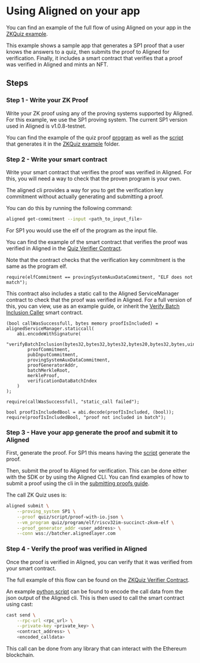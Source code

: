 # Using Aligned on your app

You can find an example of the full flow of using Aligned on your app 
in the [ZKQuiz example](../../examples/zkquiz). 

This example shows a sample app that generates a SP1 proof 
that a user knows the answers to a quiz, then submits the proof 
to Aligned for verification.
Finally, it includes a smart contract that verifies that a proof 
was verified in Aligned and mints an NFT.

## Steps

### Step 1 - Write your ZK Proof

Write your ZK proof using any of the proving systems supported by Aligned.
For this example, we use the SP1 proving system. The current SP1 version used in Aligned is v1.0.8-testnet.

You can find the example of the quiz proof [program](../../examples/zkquiz/quiz/program/src/main.rs) 
as well as the [script](../../examples/zkquiz/quiz/script/src/main.rs) 
that generates it in the [ZKQuiz example](../../examples/zkquiz) folder.

### Step 2 - Write your smart contract

Write your smart contract that verifies the proof was verified in Aligned.
For this, you will need a way to check that the proven program is your own.

The aligned cli provides a way for you to get the verification key commitment 
without actually generating and submitting a proof.

You can do this by running the following command:

```bash
aligned get-commitment --input <path_to_input_file>
```

For SP1 you would use the elf of the program as the input file.

You can find the example of the smart contract that verifies the proof was verified in Aligned
in the [Quiz Verifier Contract](../../examples/zkquiz/contracts/src/VerifierContract.sol).

Note that the contract checks that the verification key commitment is the same as the program elf.
```solidity
require(elfCommitment == provingSystemAuxDataCommitment, "ELF does not match");
```

This contract also includes a static call to the Aligned ServiceManager contract 
to check that the proof was verified in Aligned. For a full version of this, you can view, use as an example guide, or inherit the [Verify Batch Inclusion Caller](../../examples/verify/src/VerifyBatchInclusionCaller.sol) smart contract.

```solidity
(bool callWasSuccessfull, bytes memory proofIsIncluded) = alignedServiceManager.staticcall(
    abi.encodeWithSignature(
        "verifyBatchInclusion(bytes32,bytes32,bytes32,bytes20,bytes32,bytes,uint256)",
        proofCommitment,
        pubInputCommitment,
        provingSystemAuxDataCommitment,
        proofGeneratorAddr,
        batchMerkleRoot,
        merkleProof,
        verificationDataBatchIndex
    )
);

require(callWasSuccessfull, "static_call failed");

bool proofIsIncludedBool = abi.decode(proofIsIncluded, (bool));
require(proofIsIncludedBool, "proof not included in batch");
```

### Step 3 - Have your app generate the proof and submit it to Aligned

First, generate the proof. 
For SP1 this means having the [script](../../examples/zkquiz/quiz/script/src/main.rs)
generate the proof.

Then, submit the proof to Aligned for verification. 
This can be done either with the SDK or by using the Aligned CLI.
You can find examples of how to submit a proof using the cli 
in the [submitting proofs guide](0_submitting_proofs.md).

The call ZK Quiz uses is:
```bash
aligned submit \
    --proving_system SP1 \
    --proof quiz/script/proof-with-io.json \
    --vm_program quiz/program/elf/riscv32im-succinct-zkvm-elf \
    --proof_generator_addr <user_address> \
    --conn wss://batcher.alignedlayer.com
```

### Step 4 - Verify the proof was verified in Aligned

Once the proof is verified in Aligned, 
you can verify that it was verified from your smart contract.

The full example of this flow can be found on the [ZKQuiz Verifier Contract](../../examples/zkquiz/contracts/src/VerifierContract.sol).

An example [python script](../../examples/verify/encode_verification_data.py) can be found 
to encode the call data from the json output of the Aligned cli. 
This is then used to call the smart contract using cast:

```bash
cast send \
    --rpc-url <rpc_url> \
    --private-key <private_key> \
    <contract_address> \
    <encoded_calldata>
```

This call can be done from any library that can interact with the Ethereum blockchain.

